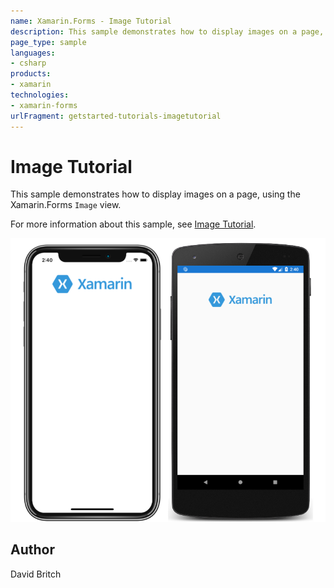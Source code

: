 ```yaml
---
name: Xamarin.Forms - Image Tutorial
description: This sample demonstrates how to display images on a page, using the Xamarin.Forms Image view.
page_type: sample
languages:
- csharp
products:
- xamarin
technologies:
- xamarin-forms
urlFragment: getstarted-tutorials-imagetutorial
---
```

# Image Tutorial

This sample demonstrates how to display images on a page, using the Xamarin.Forms `Image` view.

For more information about this sample, see [Image Tutorial](https://docs.microsoft.com/xamarin/get-started/tutorials/image/).

![Image Tutorial application screenshot](Screenshots/01All.png "Image Tutorial application screenshot")

## Author

David Britch

